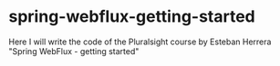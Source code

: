 # spring-webflux-getting-started
Here I will write the code of the Pluralsight course by Esteban Herrera "Spring WebFlux - getting started"
